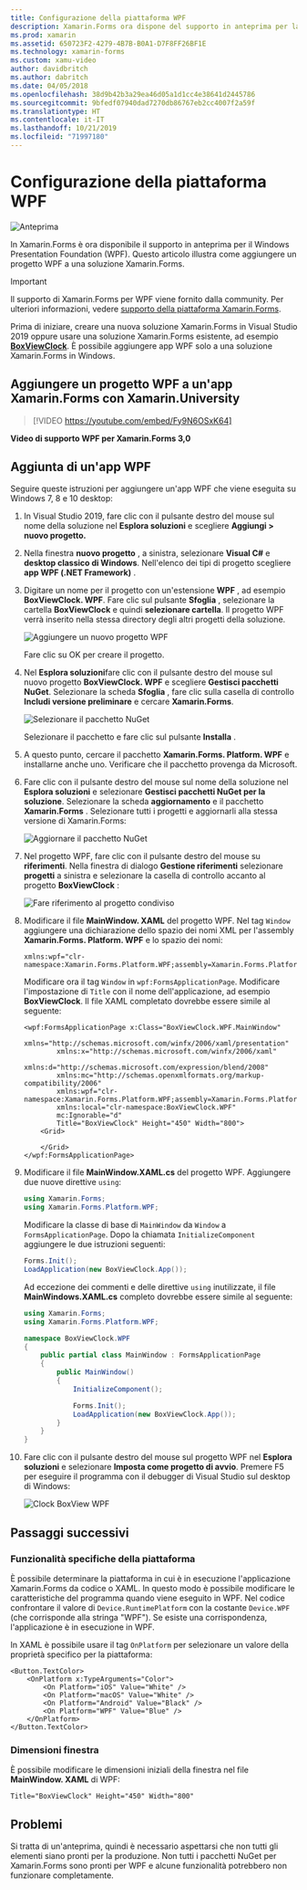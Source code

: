```yaml
---
title: Configurazione della piattaforma WPF
description: Xamarin.Forms ora dispone del supporto in anteprima per la piattaforma WPF
ms.prod: xamarin
ms.assetid: 650723F2-4279-4B7B-B0A1-D7F8FF26BF1E
ms.technology: xamarin-forms
ms.custom: xamu-video
author: davidbritch
ms.author: dabritch
ms.date: 04/05/2018
ms.openlocfilehash: 38d9b42b3a29ea46d05a1d1cc4e38641d2445786
ms.sourcegitcommit: 9bfedf07940dad7270db86767eb2cc4007f2a59f
ms.translationtype: HT
ms.contentlocale: it-IT
ms.lasthandoff: 10/21/2019
ms.locfileid: "71997180"
---
```

# <a name="wpf-platform-setup"></a>Configurazione della piattaforma WPF

![Anteprima](~/media/shared/preview.png)

In Xamarin.Forms è ora disponibile il supporto in anteprima per il Windows Presentation Foundation (WPF). Questo articolo illustra come aggiungere un progetto WPF a una soluzione Xamarin.Forms.

> [!IMPORTANT]
> Il supporto di Xamarin.Forms per WPF viene fornito dalla community. Per ulteriori informazioni, vedere [supporto della piattaforma Xamarin.Forms](https://github.com/xamarin/Xamarin.Forms/wiki/Platform-Support).

Prima di iniziare, creare una nuova soluzione Xamarin.Forms in Visual Studio 2019 oppure usare una soluzione Xamarin.Forms esistente, ad esempio [**BoxViewClock**](https://docs.microsoft.com/samples/xamarin/xamarin-forms-samples/boxview-boxviewclock). È possibile aggiungere app WPF solo a una soluzione Xamarin.Forms in Windows.

## <a name="add-a-wpf-project-to-a-xamarinforms-app-with-xamarinuniversity"></a>Aggiungere un progetto WPF a un'app Xamarin.Forms con Xamarin.University

> [!VIDEO https://youtube.com/embed/Fy9N6OSxK64]

**Video di supporto WPF per Xamarin.Forms 3,0**

## <a name="adding-a-wpf-app"></a>Aggiunta di un'app WPF

Seguire queste istruzioni per aggiungere un'app WPF che viene eseguita su Windows 7, 8 e 10 desktop:

1. In Visual Studio 2019, fare clic con il pulsante destro del mouse sul nome della soluzione nel **Esplora soluzioni** e scegliere **Aggiungi > nuovo progetto.**

2. Nella finestra **nuovo progetto** , a sinistra, selezionare **Visual C#**  e **desktop classico di Windows**. Nell'elenco dei tipi di progetto scegliere **app WPF (.NET Framework)** .

3. Digitare un nome per il progetto con un'estensione **WPF** , ad esempio **BoxViewClock. WPF**. Fare clic sul pulsante **Sfoglia** , selezionare la cartella **BoxViewClock** e quindi **selezionare cartella**. Il progetto WPF verrà inserito nella stessa directory degli altri progetti della soluzione.

    ![Aggiungere un nuovo progetto WPF](wpf-images/add-new-project.png "Aggiungere un nuovo progetto WPF")

    Fare clic su OK per creare il progetto.

4. Nel **Esplora soluzioni**fare clic con il pulsante destro del mouse sul nuovo progetto **BoxViewClock. WPF** e scegliere **Gestisci pacchetti NuGet**. Selezionare la scheda **Sfoglia** , fare clic sulla casella di controllo **Includi versione preliminare** e cercare **Xamarin.Forms**.

    ![Selezionare il pacchetto NuGet](wpf-images/select-nuget-package.png "Selezionare il pacchetto NuGet")

    Selezionare il pacchetto e fare clic sul pulsante **Installa** .

5. A questo punto, cercare il pacchetto **Xamarin.Forms. Platform. WPF** e installarne anche uno. Verificare che il pacchetto provenga da Microsoft.

6. Fare clic con il pulsante destro del mouse sul nome della soluzione nel **Esplora soluzioni** e selezionare **Gestisci pacchetti NuGet per la soluzione**. Selezionare la scheda **aggiornamento** e il pacchetto **Xamarin.Forms** . Selezionare tutti i progetti e aggiornarli alla stessa versione di Xamarin.Forms:

    ![Aggiornare il pacchetto NuGet](wpf-images/update-nuget-package.png "Aggiornare il pacchetto NuGet")

7. Nel progetto WPF, fare clic con il pulsante destro del mouse su **riferimenti**. Nella finestra di dialogo **Gestione riferimenti** selezionare **progetti** a sinistra e selezionare la casella di controllo accanto al progetto **BoxViewClock** :

    ![Fare riferimento al progetto condiviso](wpf-images/reference-shared-project.png "Fare riferimento al progetto condiviso")

8. Modificare il file **MainWindow. XAML** del progetto WPF. Nel tag `Window` aggiungere una dichiarazione dello spazio dei nomi XML per l'assembly **Xamarin.Forms. Platform. WPF** e lo spazio dei nomi:

    ```xaml
    xmlns:wpf="clr-namespace:Xamarin.Forms.Platform.WPF;assembly=Xamarin.Forms.Platform.WPF"
    ```

    Modificare ora il tag `Window` in `wpf:FormsApplicationPage`. Modificare l'impostazione di `Title` con il nome dell'applicazione, ad esempio **BoxViewClock**. Il file XAML completato dovrebbe essere simile al seguente:

    ```xaml
    <wpf:FormsApplicationPage x:Class="BoxViewClock.WPF.MainWindow"
            xmlns="http://schemas.microsoft.com/winfx/2006/xaml/presentation"
            xmlns:x="http://schemas.microsoft.com/winfx/2006/xaml"
            xmlns:d="http://schemas.microsoft.com/expression/blend/2008"
            xmlns:mc="http://schemas.openxmlformats.org/markup-compatibility/2006"
            xmlns:wpf="clr-namespace:Xamarin.Forms.Platform.WPF;assembly=Xamarin.Forms.Platform.WPF"
            xmlns:local="clr-namespace:BoxViewClock.WPF"
            mc:Ignorable="d"
            Title="BoxViewClock" Height="450" Width="800">
        <Grid>

        </Grid>
    </wpf:FormsApplicationPage>
    ```

9. Modificare il file **MainWindow.XAML.cs** del progetto WPF. Aggiungere due nuove direttive `using`:

    ```csharp
    using Xamarin.Forms;
    using Xamarin.Forms.Platform.WPF;
    ```

    Modificare la classe di base di `MainWindow` da `Window` a `FormsApplicationPage`. Dopo la chiamata `InitializeComponent` aggiungere le due istruzioni seguenti:

    ```csharp
    Forms.Init();
    LoadApplication(new BoxViewClock.App());
    ```

    Ad eccezione dei commenti e delle direttive `using` inutilizzate, il file **MainWindows.XAML.cs** completo dovrebbe essere simile al seguente:

    ```csharp
    using Xamarin.Forms;
    using Xamarin.Forms.Platform.WPF;

    namespace BoxViewClock.WPF
    {
        public partial class MainWindow : FormsApplicationPage
        {
            public MainWindow()
            {
                InitializeComponent();

                Forms.Init();
                LoadApplication(new BoxViewClock.App());
            }
        }
    }
    ```

10. Fare clic con il pulsante destro del mouse sul progetto WPF nel **Esplora soluzioni** e selezionare **Imposta come progetto di avvio**. Premere F5 per eseguire il programma con il debugger di Visual Studio sul desktop di Windows:

    ![Clock BoxView WPF](wpf-images/wpf-boxviewclock.png "Clock BoxView WPF" )

## <a name="next-steps"></a>Passaggi successivi

### <a name="platform-specifics"></a>Funzionalità specifiche della piattaforma

È possibile determinare la piattaforma in cui è in esecuzione l'applicazione Xamarin.Forms da codice o XAML. In questo modo è possibile modificare le caratteristiche del programma quando viene eseguito in WPF. Nel codice confrontare il valore di `Device.RuntimePlatform` con la costante `Device.WPF` (che corrisponde alla stringa "WPF"). Se esiste una corrispondenza, l'applicazione è in esecuzione in WPF.

In XAML è possibile usare il tag `OnPlatform` per selezionare un valore della proprietà specifico per la piattaforma:

```xaml
<Button.TextColor>
    <OnPlatform x:TypeArguments="Color">
        <On Platform="iOS" Value="White" />
        <On Platform="macOS" Value="White" />
        <On Platform="Android" Value="Black" />
        <On Platform="WPF" Value="Blue" />
    </OnPlatform>
</Button.TextColor>
```

### <a name="window-size"></a>Dimensioni finestra

È possibile modificare le dimensioni iniziali della finestra nel file **MainWindow. XAML** di WPF:

```xaml
Title="BoxViewClock" Height="450" Width="800"
```

## <a name="issues"></a>Problemi

Si tratta di un'anteprima, quindi è necessario aspettarsi che non tutti gli elementi siano pronti per la produzione. Non tutti i pacchetti NuGet per Xamarin.Forms sono pronti per WPF e alcune funzionalità potrebbero non funzionare completamente.
